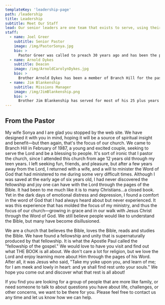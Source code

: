 ```yaml
---
templateKey: 'leadership-page'
path: /leadership
title: Leadership
subtitle: Meet Our Staff
lead: Our senior leaders are one team that exists to serve, using their gifts, energy, and resources to make church great for everyone.
staff:
  - name: Joel Greer
    subtitle: Senior Pastor
    image: /img/PastorSonya.jpg
    bio: >
      Pastor Greer was called to preach 30 years ago and has been the pastor of Branch Hill Baptist Church for the past 25 years. A student of the scriptures he places a great importance on studying the word of God. His ministry has been one of teaching and equiping the saints. He and his wife, Sonya, have four children and have resided in Loveland for the past 25 years.
  - name: Arnold Dykes
    subtitle: Deacon
    image: /img/ArnoldCarolynDykes.jpg
    bio: >
      Brother Arnold Dykes has been a member of Branch Hill for the past 27 years. Arnold has served faithfully as deacon for most of those years. He and his wife, Caroline, serve our seniors and in our Sunday School. They also have a ministry to local nursing homes. Arnold and Caroline are the parents of three children.
  - name: Jim Blankenship
    subtitle: Missions Manager
    image: /img/JimBlankenship.png
    bio: >
      Brother Jim Blankenship has served for most of his 25 plus years at Branch Hill in the area of his passion. Brother Jim's love for missions is clear in his labor and dedication he has given to this service. Brother Jim and his wife, Brenda, have lived in the area all their life and have a son and daughter-in-law who live in North Carolina.
---
```


## From the Pastor

My wife Sonya and I are glad you stopped by the web site. We have designed it with you in mind, hoping it will be a source of spiritual insight and benefit—but then again, that's the focus of our church. We came to Branch Hill in February of 1987, a young and excited couple, seeking to serve the Lord and be a blessing to people. It's sort of ironic that I pastor the church, since I attended this church from age 12 years old through my teen years. I left seeking fun, friends, and pleasure, but after a few years away from the Lord, I returned with a wife, and a will to minister the Word of God that had ministered to me during some very difficult times. Although I was saved at the early age of six years old, I had never discovered the fellowship and joy one can have with the Lord through the pages of the Bible. It had been to me much like it is to many Christians…a closed book. Yet in the dark days of emotional distress and depression, I found a comfort in the word of God that I had always heard about but never experienced. It was this experience that has molded the focus of my ministry, and thus the focus of our church—growing in grace and in our walk with Jesus Christ through the Word of God. We still believe people would like to understand the Bible, but many have become disillusioned.

We are a church that believes the Bible, loves the Bible, reads and studies the Bible. We have found a fellowship and unity that is supernaturally produced by that fellowship. It is what the Apostle Paul called the "fellowship of the gospel." We would love to have you visit and find out what THE BOOK is all about. We don't care a lot for religion, but we love the Lord and enjoy learning more about Him through the pages of his Word. After all, it was Jesus who said, "Take my yoke upon you, and learn of me; for I am meek and lowly in heart: and ye shall find rest unto your souls." We hope you come out and discover what that rest is all about!

If you find you are looking for a group of people that are more like family, or need someone to talk to about questions you have about life, challenges, or other concerns, we want to be there for you. Please feel free to contact us any time and let us know how we can help.
